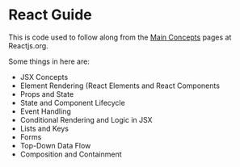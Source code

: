 # React Guide

This is code used to follow along from the [Main Concepts](https://reactjs.org/docs/hello-world.html) pages at Reactjs.org.

Some things in here are:

- JSX Concepts
- Element Rendering (React Elements and React Components
- Props and State
- State and Component Lifecycle
- Event Handling
- Conditional Rendering and Logic in JSX
- Lists and Keys
- Forms
- Top-Down Data Flow
- Composition and Containment
